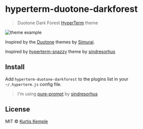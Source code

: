 # hyperterm-duotone-darkforest

> Duotone Dark Forest [HyperTerm](https://hyperterm.org) theme

![theme example](./duotone-dark-desert-demo.gif)

Inspired by the [Duotone](http://simurai.com/projects/2016/01/01/duotone-themes/) themes by [Simurai](http://simurai.com/).

Inspired by [hyperterm-snazzy](https://github.com/sindresorhus/hyperterm-snazzy) theme by [sindresorhus](https://github.com/sindresorhus)

## Install

Add `hyperterm-duotone-darkforest` to the plugins list in your `~/.hyperterm.js` config file.


> I'm using [pure-prompt](https://github.com/sindresorhus/pure) by [sindresorhus](https://github.com/sindresorhus)


## License

MIT © [Kurtis Kemple](https://twitter.com/kurtiskemple)
